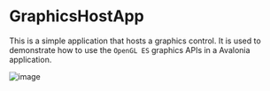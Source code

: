 # GraphicsHostApp

This is a simple application that hosts a graphics control. It is used to demonstrate how to use the `OpenGL ES` graphics APIs in a Avalonia application.

![image](https://github.com/qian-o/GraphicsHostApp/assets/84434846/42494e68-85c3-4a19-877e-42ba19a64c84)
